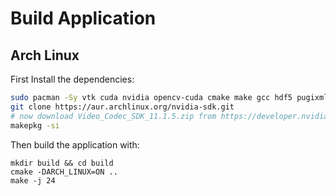 # Build Application

## Arch Linux

First Install the dependencies:

```bash
sudo pacman -Sy vtk cuda nvidia opencv-cuda cmake make gcc hdf5 pugixml glew openmpi fmt ffmpeg base-devel git unzip
git clone https://aur.archlinux.org/nvidia-sdk.git
# now download Video_Codec_SDK_11.1.5.zip from https://developer.nvidia.com/nvidia-video-codec-sdk/download (registration required) into nvidia-sdk
makepkg -si
```

Then build the application with:

```
mkdir build && cd build
cmake -DARCH_LINUX=ON ..
make -j 24
```
